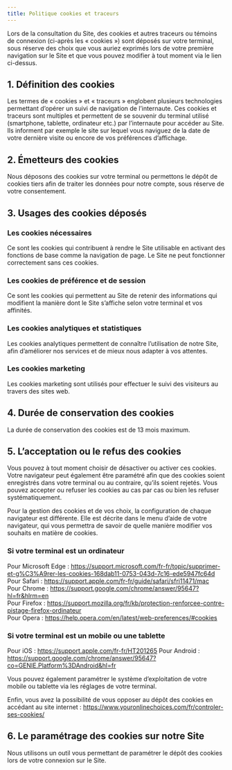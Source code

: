 ```yaml
---
title: Politique cookies et traceurs
---
```


Lors de la consultation du Site, des cookies et autres traceurs ou témoins de connexion (ci-après les « cookies ») sont déposés sur votre terminal, sous réserve des choix que vous auriez exprimés lors de votre première navigation sur le Site et que vous pouvez modifier à tout moment via le lien ci-dessus.

<!--more-->

## 1. Définition des cookies

Les termes de « cookies » et « traceurs » englobent plusieurs technologies permettant d’opérer un suivi de navigation de l’internaute. Ces cookies et traceurs sont multiples et permettent de se souvenir du terminal utilisé (smartphone, tablette, ordinateur etc.) par l’internaute pour accéder au Site. Ils informent par exemple le site sur lequel vous naviguez de la date de votre dernière visite ou encore de vos préférences d’affichage.

## 2. Émetteurs des cookies

Nous déposons des cookies sur votre terminal ou permettons le dépôt de cookies tiers afin de traiter les données pour notre compte, sous réserve de votre consentement.

## 3. Usages des cookies déposés

### Les cookies nécessaires

Ce sont les cookies qui contribuent à rendre le Site utilisable en activant des fonctions de base comme la navigation de page. Le Site ne peut fonctionner correctement sans ces cookies.

### Les cookies de préférence et de session

Ce sont les cookies qui permettent au Site de retenir des informations qui modifient la manière dont le Site s’affiche selon votre terminal et vos affinités.

### Les cookies analytiques et statistiques

Les cookies analytiques permettent de connaître l’utilisation de notre Site, afin d’améliorer nos services et de mieux nous adapter à vos attentes.

### Les cookies marketing

Les cookies marketing sont utilisés pour effectuer le suivi des visiteurs au travers des sites web.

## 4. Durée de conservation des cookies

La durée de conservation des cookies est de 13 mois maximum.

## 5. L’acceptation ou le refus des cookies

Vous pouvez à tout moment choisir de désactiver ou activer ces cookies. Votre navigateur peut également être paramétré afin que des cookies soient enregistrés dans votre terminal ou au contraire, qu’ils soient rejetés. Vous pouvez accepter ou refuser les cookies au cas par cas ou bien les refuser systématiquement.

Pour la gestion des cookies et de vos choix, la configuration de chaque navigateur est différente. Elle est décrite dans le menu d’aide de votre navigateur, qui vous permettra de savoir de quelle manière modifier vos souhaits en matière de cookies.

### Si votre terminal est un ordinateur

Pour Microsoft Edge : <https://support.microsoft.com/fr-fr/topic/supprimer-et-g%C3%A9rer-les-cookies-168dab11-0753-043d-7c16-ede5947fc64d>  
Pour Safari : <https://support.apple.com/fr-fr/guide/safari/sfri11471/mac>  
Pour Chrome : <https://support.google.com/chrome/answer/95647?hl=fr&hlrm=en>  
Pour Firefox : <https://support.mozilla.org/fr/kb/protection-renforcee-contre-pistage-firefox-ordinateur>  
Pour Opera : <https://help.opera.com/en/latest/web-preferences/#cookies>  

### Si votre terminal est un mobile ou une tablette

Pour iOS : <https://support.apple.com/fr-fr/HT201265>
Pour Android : <https://support.google.com/chrome/answer/95647?co=GENIE.Platform%3DAndroid&hl=fr>  

Vous pouvez également paramétrer le système d’exploitation de votre mobile ou tablette via les réglages de votre terminal.

Enfin, vous avez la possibilité de vous opposer au dépôt des cookies en accédant au site internet : <https://www.youronlinechoices.com/fr/controler-ses-cookies/>

## 6. Le paramétrage des cookies sur notre Site

Nous utilisons un outil vous permettant de paramétrer le dépôt des cookies lors de votre connexion sur le Site.

